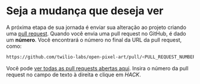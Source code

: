 # Seja a mudança que deseja ver

A próxima etapa de sua jornada é enviar sua alteração ao projeto criando uma [pull request](https://help.github.com/en/articles/about-pull-requests). Quando você envia uma pull request no GitHub, é dado um __número__. Você encontrará o número no final da URL da pull request, como:

```bash
https://github.com/twilio-labs/open-pixel-art/pull/<PULL_REQUEST_NUMBER>
```

Você pode [ver todas as pull requests abertas aqui](https://github.com/pulls). Insira o número da pull request no campo de texto à direita e clique em *HACK*.